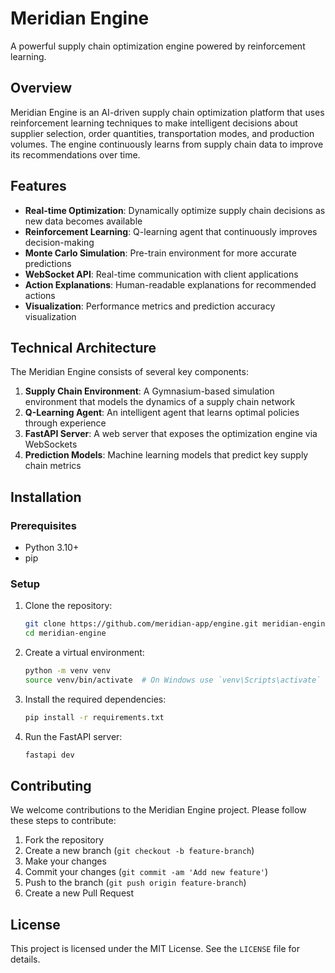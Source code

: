 # Meridian Engine

A powerful supply chain optimization engine powered by reinforcement learning.

## Overview

Meridian Engine is an AI-driven supply chain optimization platform that uses reinforcement learning techniques to make intelligent decisions about supplier selection, order quantities, transportation modes, and production volumes. The engine continuously learns from supply chain data to improve its recommendations over time.

## Features

- **Real-time Optimization**: Dynamically optimize supply chain decisions as new data becomes available
- **Reinforcement Learning**: Q-learning agent that continuously improves decision-making
- **Monte Carlo Simulation**: Pre-train environment for more accurate predictions
- **WebSocket API**: Real-time communication with client applications
- **Action Explanations**: Human-readable explanations for recommended actions
- **Visualization**: Performance metrics and prediction accuracy visualization

## Technical Architecture

The Meridian Engine consists of several key components:

1. **Supply Chain Environment**: A Gymnasium-based simulation environment that models the dynamics of a supply chain network
2. **Q-Learning Agent**: An intelligent agent that learns optimal policies through experience
3. **FastAPI Server**: A web server that exposes the optimization engine via WebSockets
4. **Prediction Models**: Machine learning models that predict key supply chain metrics

## Installation

### Prerequisites

- Python 3.10+
- pip

### Setup

1. Clone the repository:

    ```bash
    git clone https://github.com/meridian-app/engine.git meridian-engine
    cd meridian-engine
    ```

2. Create a virtual environment:

    ```bash
    python -m venv venv
    source venv/bin/activate  # On Windows use `venv\Scripts\activate`
    ```

3. Install the required dependencies:

    ```bash
    pip install -r requirements.txt
    ```

4. Run the FastAPI server:

    ```bash
    fastapi dev
    ```

## Contributing

We welcome contributions to the Meridian Engine project. Please follow these steps to contribute:

1. Fork the repository
2. Create a new branch (`git checkout -b feature-branch`)
3. Make your changes
4. Commit your changes (`git commit -am 'Add new feature'`)
5. Push to the branch (`git push origin feature-branch`)
6. Create a new Pull Request

## License

This project is licensed under the MIT License. See the `LICENSE` file for details.
